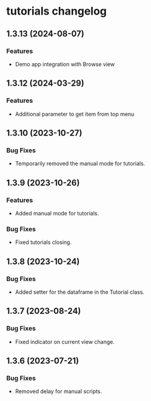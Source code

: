 # tutorials changelog

## 1.3.13 (2024-08-07)

### Features

* Demo app integration with Browse view

## 1.3.12 (2024-03-29)

### Features

* Additional parameter to get item from top menu

## 1.3.10 (2023-10-27)

### Bug Fixes

* Temporarily removed the manual mode for tutorials.

## 1.3.9 (2023-10-26)

### Features

* Added manual mode for tutorials.

### Bug Fixes

* Fixed tutorials closing.

## 1.3.8 (2023-10-24)

### Bug Fixes

* Added setter for the dataframe in the Tutorial class.

## 1.3.7 (2023-08-24)

### Bug Fixes

* Fixed indicator on current view change.

## 1.3.6 (2023-07-21)

### Bug Fixes

* Removed delay for manual scripts.
